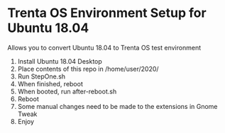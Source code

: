 # Trenta OS Environment Setup for Ubuntu 18.04
Allows you to convert Ubuntu 18.04 to Trenta OS test environment


1. Install Ubuntu 18.04 Desktop
2. Place contents of this repo in /home/user/2020/
3. Run StepOne.sh
4. When finished, reboot
5. When booted, run after-reboot.sh
6. Reboot
7. Some manual changes need to be made to the extensions in Gnome Tweak
8. Enjoy
